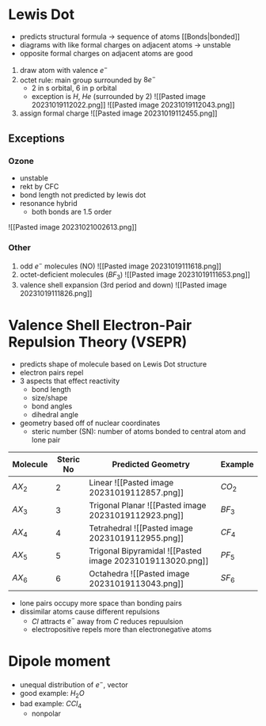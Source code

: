 # Lewis Dot

- predicts structural formula -> sequence of atoms [[Bonds|bonded]]
- diagrams with like formal charges on adjacent atoms -> unstable
- opposite formal charges on adjacent atoms are good

1. draw atom with valence $e^{-}$
2. octet rule: main group surrounded by $8e^{-}$
	- 2 in s orbital, 6 in p orbital
	- exception is $H$, $He$ (surrounded by 2)
	![[Pasted image 20231019112022.png]] ![[Pasted image 20231019112043.png]]
3. assign formal charge
	![[Pasted image 20231019112455.png]]

## Exceptions

### Ozone

- unstable
- rekt by CFC
- bond length not predicted by lewis dot
- resonance hybrid
	- both bonds are 1.5 order

![[Pasted image 20231021002613.png]]

### Other

1. odd $e^{-}$ molecules (NO)
	![[Pasted image 20231019111618.png]]
2. octet-deficient molecules ($BF_{3}$)
	![[Pasted image 20231019111653.png]]
 3. valence shell expansion (3rd period and down)
	 ![[Pasted image 20231019111826.png]]

# Valence Shell Electron-Pair Repulsion Theory (VSEPR)

- predicts shape of molecule based on Lewis Dot structure
- electron pairs repel
- 3 aspects that effect reactivity
	- bond length
	- size/shape
	- bond angles
	- dihedral angle
- geometry based off of nuclear coordinates
	- steric number (SN): number of atoms bonded to central atom and lone pair

| Molecule | Steric No | Predicted Geometry                                   | Example  |
| -------- | -------------------- | -------------------------------------- | -------- |
| $AX_{2}$ | 2         | Linear ![[Pasted image 20231019112857.png]]          | $CO_{2}$ |
| $AX_{3}$ | 3         | Trigonal Planar ![[Pasted image 20231019112923.png]] | $BF_{3}$ |
| $AX_{4}$ | 4         | Tetrahedral ![[Pasted image 20231019112955.png]]     | $CF_{4}$ |
| $AX_{5}$ | 5         | Trigonal Bipyramidal ![[Pasted image 20231019113020.png]]                                 | $PF_{5}$ |
| $AX_{6}$ | 6         | Octahedra ![[Pasted image 20231019113043.png]]                                            | $SF_{6}$ |

- lone pairs occupy more space than bonding pairs
- dissimilar atoms cause different repulsions
	- $Cl$ attracts $e^{-}$ away from $C$ reduces repuulsion
	- electropositive repels more than electronegative atoms

# Dipole moment

- unequal distribution of $e^{-}$, vector
- good example: $H_{2}O$
- bad example: $C Cl_{4}$
	- nonpolar